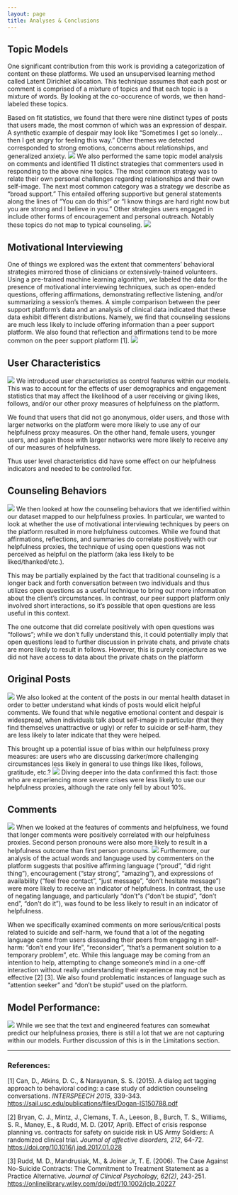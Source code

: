 ```yaml
---
layout: page
title: Analyses & Conclusions
---
```

## Topic Models
One significant contribution from this work is providing a categorization of content on these platforms. We used an unsupervised learning method called Latent Dirichlet allocation. This technique assumes that each post or comment is comprised of a mixture of topics and that each topic is a mixture of words. By looking at the co-occurence of words, we then hand-labeled these topics. 

Based on fit statistics, we found that there were nine distinct types of posts that users made, the most common of which was an expression of despair. A synthetic example of despair may look like “Sometimes I get so lonely…then I get angry for feeling this way.” Other themes we detected corresponded to strong emotions, concerns about relationships, and generalized anxiety.
<img src="{{ site.url }}{{ site.baseurl }}/assets/img/TopicModelQuestion.png">
We also performed the same topic model analysis on comments and identified 11 distinct strategies that commenters used in responding to the above nine topics. The most common strategy was to relate their own personal challenges regarding relationships and their own self-image. The next most common category was a strategy we describe as “broad support.” This entailed offering supportive but general statements along the lines of “You can do this!” or “I know things are hard right now but you are strong and I believe in you.” Other strategies users engaged in include other forms of encouragement and personal outreach. Notably these topics do not map to typical counseling.
<img src="{{ site.url }}{{ site.baseurl }}/assets/img/TopicModelComments.png">

## Motivational Interviewing 
One of things we explored was the extent that commenters’ behavioral strategies mirrored those of clinicians or extensively-trained volunteers. Using a pre-trained machine learning algorithm, we labeled the data for the presence of motivational interviewing techniques, such as open-ended questions, offering affirmations, demonstrating reflective listening, and/or summarizing a session’s themes. A simple comparison between the peer support platform’s data and an analysis of clinical data indicated that these data exhibit different distributions. Namely, we find that counseling sessions are much less likely to include offering information than a peer support platform. We also found that reflection and affirmations tend to be more common on the peer support platform [1]. 
<img src="{{ site.url }}{{ site.baseurl }}/assets/img/TopicModelComments.png">

## User Characteristics
<img src="{{ site.url }}{{ site.baseurl }}/assets/img/PostersCommenters.PNG">
We introduced user characteristics as control features within our models. This was to account for the effects of user demographics and engagement statistics that may affect the likelihood of a user receiving or giving likes, follows, and/or our other proxy measures of helpfulness on the platform.

We found that users that did not go anonymous, older users, and those with larger networks on the platform were more likely to use any of our helpfulness proxy measures. On the other hand, female users, younger users, and again those with larger networks were more likely to receive any of our measures of helpfulness.

Thus user level characteristics did have some effect on our helpfulness indicators and needed to be controlled for.

## Counseling Behaviors
<img src="{{ site.url }}{{ site.baseurl }}/assets/img/MITags.png">
We then looked at how the counseling behaviors that we identified within our dataset mapped to our helpfulness proxies. In particular, we wanted to look at whether the use of motivational interviewing techniques by peers on the platform resulted in more helpfulness outcomes. While we found that affirmations, reflections, and summaries do correlate positively with our helpfulness proxies, the technique of using open questions was not perceived as helpful on the platform (aka less likely to be liked/thanked/etc.). 

This may be partially explained by the fact that traditional counseling is a longer back and forth conversation between two individuals and thus utilizes open questions as a useful technique to bring out more information about the client’s circumstances. In contrast, our peer support platform only involved short interactions, so it’s possible that open questions are less useful in this context. 

The one outcome that did correlate positively with open questions was “follows”; while we don’t fully understand this, it could potentially imply that open questions lead to further discussion in private chats, and private chats are more likely to result in follows. However, this is purely conjecture as we did not have access to data about the private chats on the platform

## Original Posts
<img src="{{ site.url }}{{ site.baseurl }}/assets/img/PostWordcloud.png">
We also looked at the content of the posts in our mental health dataset in order to better understand what kinds of posts would elicit helpful comments. We found that while negative emotional content and despair is widespread, when individuals talk about self-image in particular (that they find themselves unattractive or ugly) or refer to suicide or self-harm, they are less likely to later indicate that they were helped.

This brought up a potential issue of bias within our helpfulness proxy measures: are users who are discussing darker/more challenging circumstances less likely in general to use things like likes, follows, gratitude, etc.? 
<img src="{{ site.url }}{{ site.baseurl }}/assets/img/ContentPercentages.png">
Diving deeper into the data confirmed this fact: those who are experiencing more severe crises were less likely to use our helpfulness proxies, although the rate only fell by about 10%.

## Comments 
<img src="{{ site.url }}{{ site.baseurl }}/assets/img/HelpfulNotHelpful.png">
When we looked at the features of comments and helpfulness, we found that longer comments were positively correlated with our helpfulness proxies. Second person pronouns were also more likely to result in a helpfulness outcome than first person pronouns.
<img src="{{ site.url }}{{ site.baseurl }}/assets/img/CommentWordcloud.png">
Furthermore, our analysis of the actual words and language used by commenters on the platform suggests that positive affirming language (“proud”, “did right thing”), encouragement (“stay strong”, “amazing”), and expressions of availability (“feel free contact”, “just message”, “don’t hesitate message”) were more likely to receive an indicator of helpfulness. In contrast, the use of negating language, and particularly “don’t”s (“don’t be stupid”, “don’t end”, “don’t do it”), was found to be less likely to result in an indicator of helpfulness.

When we specifically examined comments on more serious/critical posts related to suicide and self-harm, we found that a lot of the negating language came from users dissuading their peers from engaging in self-harm: “don’t end your life”, “reconsider”, “that’s a permanent solution to a temporary problem”, etc. While this language may be coming from an intention to help, attempting to change someone’s mind in a one-off interaction without really understanding their experience may not be effective [2] [3]. We also found problematic instances of language such as “attention seeker” and “don’t be stupid” used on the platform.

## Model Performance:
<img src="{{ site.url }}{{ site.baseurl }}/assets/img/ModelPerformance.PNG">
While we see that the text and engineered features can somewhat predict our helpfulness proxies, there is still a lot that we are not capturing within our models. Further discussion of this is in the Limitations section.

-------------------
### References:

[1] Can, D., Atkins, D. C., & Narayanan, S. S. (2015). A dialog act tagging approach to behavioral coding: a case study of addiction counseling conversations. *INTERSPEECH 2015*, 339-343. https://sail.usc.edu/publications/files/Dogan-IS150788.pdf

[2] Bryan, C. J., Mintz, J., Clemans, T. A., Leeson, B., Burch, T. S., Williams, S. R., Maney, E., & Rudd, M. D. (2017, April). Effect of crisis response planning vs. contracts for safety on suicide risk in US Army Soldiers: A randomized clinical trial. *Journal of affective disorders, 212*, 64-72. https://doi.org/10.1016/j.jad.2017.01.028

[3] Rudd, M. D., Mandrusiak, M., & Joiner Jr, T. E. (2006). The Case Against No-Suicide Contracts: The Commitment to Treatment Statement as a Practice Alternative. *Journal of Clinical Psychology, 62(2)*, 243-251.
https://onlinelibrary.wiley.com/doi/pdf/10.1002/jclp.20227


